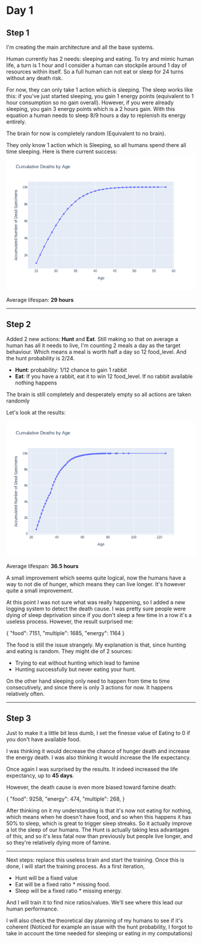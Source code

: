 # Day 1

## Step 1

I'm creating the main architecture and all the base systems.

Human currently has 2 needs: sleeping and eating. To try and mimic human life, a turn is 1 hour and I consider a human
can stockpile around 1 day of resources within itself. So a full human can not eat or sleep for 24 turns without any
death risk.

For now, they can only take 1 action which is sleeping. The sleep works like this: if you've just started sleeping, you
gain 1 energy points (equivalent to 1 hour consumption so no gain overall). However, if you were already sleeping, you
gain 3 energy points which is a 2 hours gain. With this equation a human needs to sleep 8/9 hours a day to replenish
its energy entirely.

The brain for now is completely random (Equivalent to no brain).

They only know 1 action which is Sleeping, so all humans spend there all time sleeping. Here is there current success:
![Cumulative Deaths Chart 1](cumulative_deaths_chart_1.png)

Average lifespan: **29 hours**

---

## Step 2

Added 2 new actions: **Hunt** and **Eat**. Still making so that on average a human has all it needs to live, I'm
counting 2 meals a day as the target behaviour. Which means a meal is worth half a day so 12 food_level. And the hunt
probability is 2/24.

- **Hunt**: probability: 1/12 chance to gain 1 rabbit
- **Eat**: If you have a rabbit, eat it to win 12 food_level. If no rabbit available nothing happens

The brain is still completely and desperately empty so all actions are taken randomly

Let's look at the results:

![Cumulative Deaths Chart 2](cumulative_deaths_chart_2.png)

Average lifespan: **36.5 hours**

A small improvement which seems quite logical, now the humans have a way to not die of hunger, which means they can live
longer. It's however quite a small improvement.

At this point I was not sure what was really happening, so I added a new logging system to detect the death cause.
I was pretty sure people were dying of sleep deprivation since if you don't sleep a few time in a row it's a useless
process. However, the result surprised me:

\{
"food": 7151,
"multiple": 1685,
"energy": 1164
\}

The food is still the issue strangely. My explanation is that, since hunting and eating is random. They might die of
2 sources:

- Trying to eat without hunting which lead to famine
- Hunting successfully but never eating your hunt.

On the other hand sleeping only need to happen from time to time consecutively, and since there is only 3 actions for
now. It happens relatively often.

---

## Step 3

Just to make it a little bit less dumb, I set the finesse value of Eating to 0 if you don't have available food.

I was thinking it would decrease the chance of hunger death and increase the energy death. I was also thinking it would
increase the life expectancy.

Once again I was surprised by the results. It indeed increased the life expectancy, up to **45 days**.

However, the death cause is even more biased toward famine death:

\{
"food": 9258,
"energy": 474,
"multiple": 268,
\}

After thinking on it my understanding is that it's now not eating for nothing, which means when he doesn't have food,
and so when this happens it has 50% to sleep, which is great to trigger sleep streaks. So it actually improve a lot
the sleep of our humans. The Hunt is actually taking less advantages of this, and so it's less fatal now than previously
but people live longer, and so they're relatively dying more of famine.

---

Next steps: replace this useless brain and start the training. Once this is done, I will start the training process.
As a first iteration,

- Hunt will be a fixed value
- Eat will be a fixed ratio * missing food.
- Sleep will be a fixed ratio * missing energy.

And I will train it to find nice ratios/values. We'll see where this lead our human performance.

I will also check the theoretical day planning of my humans to see if it's coherent (Noticed for example an issue with
the hunt probability, I forgot to take in account the time needed for sleeping or eating in my computations)

